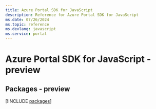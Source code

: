 ```yaml
---
title: Azure Portal SDK for JavaScript
description: Reference for Azure Portal SDK for JavaScript
ms.date: 07/26/2024
ms.topic: reference
ms.devlang: javascript
ms.service: portal
---
```

# Azure Portal SDK for JavaScript - preview
## Packages - preview
[!INCLUDE [packages](portal-index.md)]